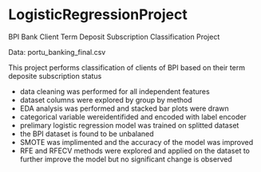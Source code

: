 # LogisticRegressionProject

BPI Bank Client Term Deposit Subscription Classification Project

Data: portu_banking_final.csv

This project performs classification of clients of BPI based on their term deposite subscription status
 - data cleaning was performed for all independent features
 - dataset columns were explored by group by method 
 - EDA analysis was performed and stacked bar plots were drawn
 - categorical variable wereidentifided and encoded with label encoder
 - prelimary logistic regression model was trained on splitted dataset
 - the BPI dataset is found to be unbalaned
 - SMOTE was implimented and the accuracy of the model was improved
 - RFE and RFECV methods were explored and applied on the dataset to further improve the model but no significant change is observed
